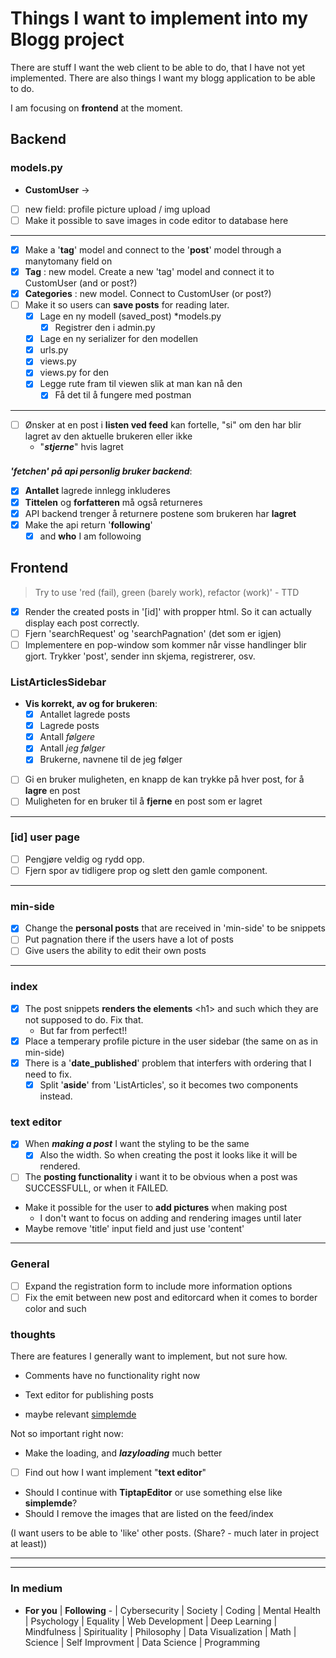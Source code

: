 # Things I want to implement into my Blogg project

There are stuff I want the web client to be able to do, that I have not yet implemented. There are also things I want my blogg application to be able to do.

I am focusing on **frontend** at the moment.

## Backend

### models.py

- **CustomUser** ->
- [ ] new field: profile picture upload / img upload
- [ ] Make it possible to save images in code editor to database here

---

- [x] Make a '**tag**' model and connect to the '**post**' model through a manytomany field on
- [x] **Tag** : new model. Create a new 'tag' model and connect it to CustomUser (and or post?)
- [x] **Categories** : new model. Connect to CustomUser (or post?)
- [ ] Make it so users can **save posts** for reading later.
  - [x] Lage en ny modell (saved_post) *models.py
    - [x] Registrer den i admin.py
  - [x] Lage en ny serializer for den modellen
  - [x] urls.py
  - [x] views.py
  - [x] views.py for den
  - [x] Legge rute fram til viewen slik at man kan nå den
    - [x] Få det til å fungere med postman

---

- [ ] Ønsker at en post i **listen ved feed** kan fortelle, "si" om den har blir lagret av den aktuelle brukeren eller ikke
  - "***stjerne***" hvis lagret 

###  

***'fetchen' på api personlig bruker backend***:

- [x] **Antallet** lagrede innlegg inkluderes
- [x] **Tittelen** og **forfatteren** må også returneres 
- [x] API backend trenger å returnere postene som brukeren har **lagret** 
- [x] Make the api return '**following**'
  - [x] and **who** I am followoing

## Frontend

> Try to use 'red (fail), green (barely work), refactor (work)' - TTD

- [x] Render the created posts in '[id]' with propper html. So it can actually display each post correctly.
- [ ] Fjern 'searchRequest' og 'searchPagnation' (det som er igjen)
- [ ] Implementere en pop-window som kommer når visse handlinger blir gjort. Trykker 'post', sender inn skjema, registrerer, osv.

### ListArticlesSidebar 

- **Vis korrekt, av og for brukeren**:
  - [x] Antallet lagrede posts
  - [x] Lagrede posts
  - [x] Antall *følgere*
  - [x] Antall *jeg følger*
  - [x] Brukerne, navnene til de jeg følger
- [ ] Gi en bruker muligheten, en knapp de kan trykke på hver post, for å **lagre** en post
- [ ] Muligheten for en bruker til å **fjerne** en post som er lagret

---

### [id] user page

- [ ] Pengjøre veldig og rydd opp.
- [ ] Fjern spor av tidligere prop og slett den gamle component.

---

### min-side

- [x] Change the **personal posts** that are received in 'min-side' to be snippets
- [ ] Put pagnation there if the users have a lot of posts
- [ ] Give users the ability to edit their own posts

---

### index

- [x] The post snippets **renders the elements** \<h1\> and such which they are not supposed to do. Fix that.
  - But far from perfect!!
- [x] Place a temperary profile picture in the user sidebar (the same on as in min-side)
- [x] There is a '**date_published**' problem that interfers with ordering that I need to fix.
  - [x] Split '**aside**' from 'ListArticles', so it becomes two components instead.

### text editor

- [x] When **_making a post_** I want the styling to be the same
  - [x] Also the width. So when creating the post it looks like it will be rendered.
- [ ] The **posting functionality** i want it to be obvious when a post was SUCCESSFULL, or when it FAILED.
- Make it possible for the user to **add pictures** when making post
  - I don't want to focus on adding and rendering images until later
- Maybe remove 'title' input field and just use 'content'

---

### General

- [ ] Expand the registration form to include more information options
- [ ] Fix the emit between new post and editorcard when it comes to border color and such

### thoughts

There are features I generally want to implement, but not sure how.

- Comments have no functionality right now

- Text editor for publishing posts
- maybe relevant [simplemde](https://simplemde.com/)

Not so important right now:

- Make the loading, and **_lazyloading_** much better

- [ ] Find out how I want implement "**text editor**"
- Should I continue with **TiptapEditor** or use something else like **simplemde**?
- Should I remove the images that are listed on the feed/index


(I want users to be able to 'like' other posts.
(Share? - much later in project at least))

---

---

### In medium

+ **For you** | **Following** - | Cybersecurity | Society | Coding | Mental Health | Psychology | Equality | Web Development | Deep Learning | Mindfulness | Spirituality | Philosophy | Data Visualization | Math | Science | Self Improvment | Data Science | Programming